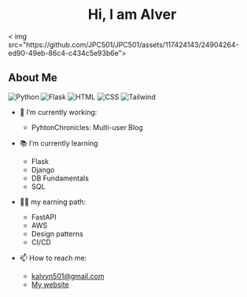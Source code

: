 <div align="center">
<h1 align="center">Hi, I am Alver</h1>
</div>
< img src="https://github.com/JPC501/JPC501/assets/117424143/24904264-ed90-49eb-86c4-c434c5e93b6e">


## About Me
![Python](https://img.shields.io/badge/Python-3.11-blue)
![Flask](https://img.shields.io/badge/Flask-FFFFFF?style=for-the-badge&logo=flask&logoColor=black)
![HTML](https://img.shields.io/badge/HTML-239120?style=for-the-badge&logo=html5&logoColor=white)
![CSS](https://img.shields.io/badge/CSS-1572B6?style=for-the-badge&logo=css3&logoColor=white)
![Tailwind](https://img.shields.io/badge/Tailwind_CSS-38B2AC?style=for-the-badge&logo=tailwind-css&logoColor=white)

- 🔭 I’m currently working:
  - PyhtonChronicles: Multi-user Blog
  
- 📚 I’m currently learning
  - Flask
  - Django
  - DB Fundamentals
  - SQL

- 👨‍🏫 my earning path:
  - FastAPI
  - AWS
  - Design patterns
  - CI/CD
  
- 📫 How to reach me:
  - kalvyn501@gmail.com
  - [My website](https://www.alverjpc.com/)



<!--
**JPC501/JPC501** is a ✨ _special_ ✨ repository because its `README.md` (this file) appears on your GitHub profile.

Here are some ideas to get you started:

- 🔭 I’m currently working on ...
- 🌱 I’m currently learning ...
- 👯 I’m looking to collaborate on ...
- 🤔 I’m looking for help with ...
- 💬 Ask me about ...
- 📫 How to reach me: ...
- 😄 Pronouns: ...
- ⚡ Fun fact: ...
-->
